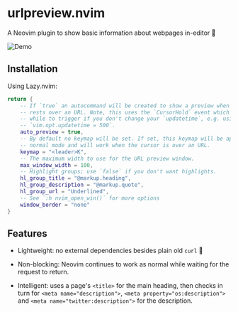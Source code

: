 # urlpreview.nvim

A Neovim plugin to show basic information about webpages in-editor 💫

![Demo](https://github.com/user-attachments/assets/ed6b02b9-5d1e-4d42-91ee-61952820aaf4)

## Installation

Using Lazy.nvim:

``` lua
return {
    -- If `true` an autocommand will be created to show a preview when the cursor
    -- rests over an URL. Note, this uses the `CursorHold` event which can take a
    -- while to trigger if you don't change your `updatetime`, e.g. using
    -- `vim.opt.updatetime = 500`.
    auto_preview = true,
    -- By default no keymap will be set. If set, this keymap will be applied in
    -- normal mode and will work when the cursor is over an URL.
    keymap = "<leader>K",
    -- The maximum width to use for the URL preview window.
    max_window_width = 100,
    -- Highlight groups; use `false` if you don't want highlights.
    hl_group_title = "@markup.heading",
    hl_group_description = "@markup.quote",
    hl_group_url = "Underlined",
    -- See `:h nvim_open_win()` for more options
    window_border = "none"
}
```

## Features

*   Lightweight: no external dependencies besides plain old `curl` 💨

*   Non-blocking: Neovim continues to work as normal while waiting for the
    request to return.

*   Intelligent: uses a page's `<title>` for the main heading, then checks in
    turn for `<meta name="description">`, `<meta property="os:description">` and
    `<meta name="twitter:description">` for the description.

